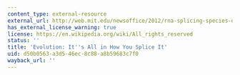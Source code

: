 ```yaml
---
content_type: external-resource
external_url: http://web.mit.edu/newsoffice/2012/rna-splicing-species-difference-1220.html
has_external_license_warning: true
license: https://en.wikipedia.org/wiki/All_rights_reserved
status: ''
title: 'Evolution: It''s All in How You Splice It'
uid: d50b0563-a3d5-46ec-8c88-a8b59683c7f0
wayback_url: ''
---
```

